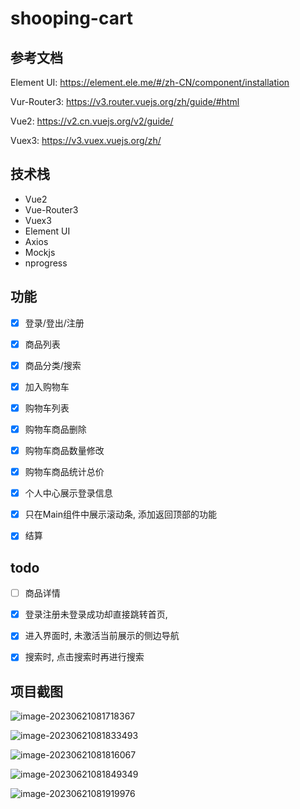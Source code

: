 # shooping-cart

## 参考文档

Element UI: https://element.ele.me/#/zh-CN/component/installation

Vur-Router3: https://v3.router.vuejs.org/zh/guide/#html

Vue2: https://v2.cn.vuejs.org/v2/guide/

Vuex3: https://v3.vuex.vuejs.org/zh/

## 技术栈
- Vue2
- Vue-Router3
- Vuex3
- Element UI
- Axios
- Mockjs
- nprogress

## 功能
- [x] 登录/登出/注册
- [x] 商品列表
- [x] 商品分类/搜索
- [x] 加入购物车
- [x] 购物车列表
- [x] 购物车商品删除
- [x] 购物车商品数量修改
- [x] 购物车商品统计总价
- [x] 个人中心展示登录信息
- [x] 只在Main组件中展示滚动条, 添加返回顶部的功能
- [x] 结算


## todo
- [ ] 商品详情
- [x] 登录注册未登录成功却直接跳转首页, 
- [x] 进入界面时, 未激活当前展示的侧边导航
- [x] 搜索时, 点击搜索时再进行搜索



## 项目截图

![image-20230621081718367](http://qiniu.yujing.fit/typora_img/image-20230621081718367.png)

![image-20230621081833493](http://qiniu.yujing.fit/typora_img/image-20230621081833493.png)

![image-20230621081816067](http://qiniu.yujing.fit/typora_img/image-20230621081816067.png)

![image-20230621081849349](http://qiniu.yujing.fit/typora_img/image-20230621081849349.png)

![image-20230621081919976](http://qiniu.yujing.fit/typora_img/image-20230621081919976.png)